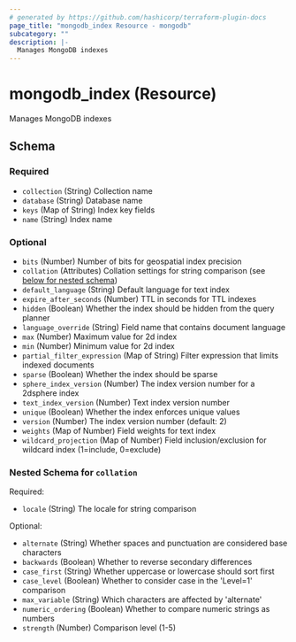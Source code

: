 ```yaml
---
# generated by https://github.com/hashicorp/terraform-plugin-docs
page_title: "mongodb_index Resource - mongodb"
subcategory: ""
description: |-
  Manages MongoDB indexes
---
```


# mongodb_index (Resource)

Manages MongoDB indexes



<!-- schema generated by tfplugindocs -->
## Schema

### Required

- `collection` (String) Collection name
- `database` (String) Database name
- `keys` (Map of String) Index key fields
- `name` (String) Index name

### Optional

- `bits` (Number) Number of bits for geospatial index precision
- `collation` (Attributes) Collation settings for string comparison (see [below for nested schema](#nestedatt--collation))
- `default_language` (String) Default language for text index
- `expire_after_seconds` (Number) TTL in seconds for TTL indexes
- `hidden` (Boolean) Whether the index should be hidden from the query planner
- `language_override` (String) Field name that contains document language
- `max` (Number) Maximum value for 2d index
- `min` (Number) Minimum value for 2d index
- `partial_filter_expression` (Map of String) Filter expression that limits indexed documents
- `sparse` (Boolean) Whether the index should be sparse
- `sphere_index_version` (Number) The index version number for a 2dsphere index
- `text_index_version` (Number) Text index version number
- `unique` (Boolean) Whether the index enforces unique values
- `version` (Number) The index version number (default: 2)
- `weights` (Map of Number) Field weights for text index
- `wildcard_projection` (Map of Number) Field inclusion/exclusion for wildcard index (1=include, 0=exclude)

<a id="nestedatt--collation"></a>
### Nested Schema for `collation`

Required:

- `locale` (String) The locale for string comparison

Optional:

- `alternate` (String) Whether spaces and punctuation are considered base characters
- `backwards` (Boolean) Whether to reverse secondary differences
- `case_first` (String) Whether uppercase or lowercase should sort first
- `case_level` (Boolean) Whether to consider case in the 'Level=1' comparison
- `max_variable` (String) Which characters are affected by 'alternate'
- `numeric_ordering` (Boolean) Whether to compare numeric strings as numbers
- `strength` (Number) Comparison level (1-5)
